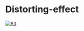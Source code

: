 # Distorting-effect

<!-- [![Alt](https://media.giphy.com/media/5fkpOxtcSAt1qV12BW/giphy.gif)](https://npkeerthi.github.io/Distorting-effect/) -->
[![Alt](https://media.giphy.com/media/GGgf6fMFVH2C77AJlS/giphy.gif)](https://npkeerthi.github.io/Distorting-effect/)
